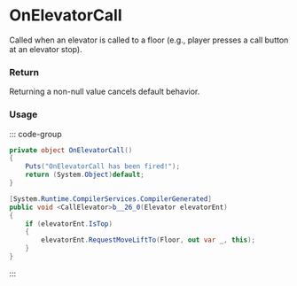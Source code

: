 # OnElevatorCall
<Badge type="info" text="Elevator"/><Badge type="danger" text="Carbon Compatible"/><Badge type="warning" text="Oxide Compatible"/>
Called when an elevator is called to a floor (e.g., player presses a call button at an elevator stop).

### Return
Returning a non-null value cancels default behavior.

### Usage
::: code-group
```csharp [Example]
private object OnElevatorCall()
{
	Puts("OnElevatorCall has been fired!");
	return (System.Object)default;
}
```
```csharp [Source — Assembly-CSharp @ Elevator]
[System.Runtime.CompilerServices.CompilerGenerated]
public void <CallElevator>b__26_0(Elevator elevatorEnt)
{
	if (elevatorEnt.IsTop)
	{
		elevatorEnt.RequestMoveLiftTo(Floor, out var _, this);
	}
}

```
:::
